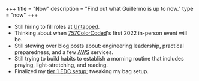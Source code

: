 +++
title = "Now"
description = "Find out what Guillermo is up to now."
type = "now"
+++

* Still hiring to fill roles at [Untapped](https://www.untapped.io/careers).
* Thinking about when [757ColorCoded](https://7575colorcoded.org)'s first 2022 in-person event will be.
* Still stewing over blog posts about: engineering leadership, practical preparedness, and a few [AWS](https://aws.amazon.com) services.
* Still trying to build habits to establish a morning routine that includes praying, light-stretching, and reading.
* Finalized my [tier 1 EDC setup](https://kit.co/guillermoandrae/edc-tier-1); tweaking my bag setup.
